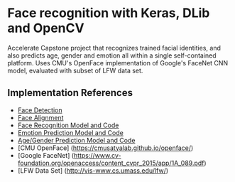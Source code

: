 # Face recognition with Keras, DLib and OpenCV
Accelerate Capstone project that recognizes trained facial identities, 
and also predicts age, gender and emotion all within a single self-contained platform.
Uses CMU's OpenFace implementation of Google's FaceNet CNN model, evaluated with subset of LFW data set.

## Implementation References
* [Face Detection](http://dlib.net/)
* [Face Alignment](https://opencv.org/)
* [Face Recognition Model and Code](http://krasserm.github.io/2018/02/07/deep-face-recognition/)
* [Emotion Prediction Model and Code](https://github.com/oarriaga/face_classification)
* [Age/Gender Prediction Model and Code](https://www.dlology.com/blog/easy-real-time-gender-age-prediction-from-webcam-video-with-keras/)
* [CMU OpenFace] (https://cmusatyalab.github.io/openface/)
* [Google FaceNet] (https://www.cv-foundation.org/openaccess/content_cvpr_2015/app/1A_089.pdf)
* [LFW Data Set] (http://vis-www.cs.umass.edu/lfw/)
